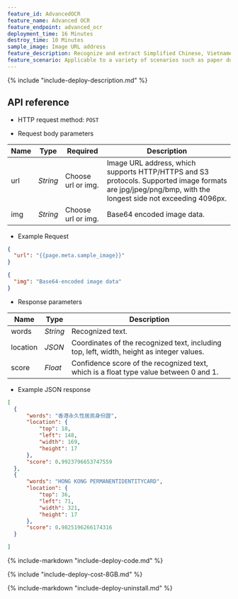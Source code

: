 ```yaml
---
feature_id: AdvancedOCR
feature_name: Advanced OCR
feature_endpoint: advanced_ocr
deployment_time: 16 Minutes
destroy_time: 10 Minutes
sample_image: Image URL address
feature_description: Recognize and extract Simplified Chinese, Vietnamese, Korean, numbers, alphabetical characters and symbols. Return the information such as text or coordinates.
feature_scenario: Applicable to a variety of scenarios such as paper documents changed to electronic format, document identification, and content review to improve information processing efficiency.
---
```


{%
  include "include-deploy-description.md"
%}
## API reference

- HTTP request method: `POST`

- Request body parameters

| **Name**  | **Type**  | **Required** |  **Description**  |
|----------|-----------|------------|------------|
| url | *String* |Choose url or img.| Image URL address, which supports HTTP/HTTPS and S3 protocols. Supported image formats are jpg/jpeg/png/bmp, with the longest side not exceeding 4096px.|
| img | *String* |Choose url or img.|Base64 encoded image data.|

- Example Request

``` json
{
  "url": "{{page.meta.sample_image}}"
}
```

``` json
{
  "img": "Base64-encoded image data"
}
```

- Response parameters

| **Name** | **Type** | **Description**  |
|----------|-----------|------------|
|words    |*String*   |Recognized text.|
|location |*JSON*     |Coordinates of the recognized text, including top, left, width, height as integer values.|
|score    |*Float*   |Confidence score of the recognized text, which is a float type value between 0 and 1.|

- Example JSON response

``` json
[
  {
      "words": "香港永久性居民身份證",
      "location": {
          "top": 18,
          "left": 148,
          "width": 169,
          "height": 17
      },
      "score": 0.9923796653747559
  },
  {
      "words": "HONG KONG PERMANENTIDENTITYCARD",
      "location": {
          "top": 36,
          "left": 71,
          "width": 321,
          "height": 17
      },
      "score": 0.9825196266174316
  }

]
```
{%
  include-markdown "include-deploy-code.md"
%}

{%
  include "include-deploy-cost-8GB.md"
%}

{%
  include-markdown "include-deploy-uninstall.md"
%}